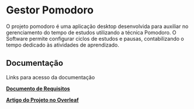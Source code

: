 # Gestor Pomodoro
O projeto pomodoro é uma aplicação desktop desenvolvida para auxiliar no gerenciamento do tempo de estudos utilizando a técnica Pomodoro. O Software permite configurar ciclos de estudos e pausas, contabilizando o tempo dedicado às atividades de aprendizado.

## Documentação
Links para acesso da documentação

[**Documento de Requisitos**](https://docs.google.com/document/d/1oTKKAZe8NBKXy9fPfUJmcsrDCGYpGU6K) 

[**Artigo do Projeto no Overleaf**](https://www.overleaf.com/read/sprtbrksmwvd#c80fc1)
